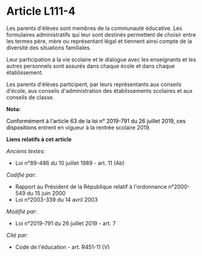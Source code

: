 # Article L111-4

Les parents d'élèves sont membres de la communauté éducative. Les formulaires administratifs qui leur sont destinés
permettent de choisir entre les termes père, mère ou représentant légal et tiennent ainsi compte de la diversité des
situations familiales.

Leur participation à la vie scolaire et le dialogue avec les enseignants et les autres personnels sont assurés dans chaque
école et dans chaque établissement.

Les parents d'élèves participent, par leurs représentants aux conseils d'école, aux conseils d'administration des
établissements scolaires et aux conseils de classe.

**Nota:**

<font color="black">Conformément à l'article 63 de la loi n° 2019-791 du 26 juillet 2019, ces dispositions </font>entrent en
vigueur à la rentrée scolaire 2019.

**Liens relatifs à cet article**

_Anciens textes_:

  - Loi n°89-486 du 10 juillet 1989 - art. 11 (Ab)

_Codifié par_:

  - Rapport au Président de la République relatif à l'ordonnance n°2000-549 du 15 juin 2000
  - Loi n°2003-339 du 14 avril 2003

_Modifié par_:

  - Loi n°2019-791 du 26 juillet 2019 - art. 7

_Cité par_:

  - Code de l'éducation - art. R451-11 (V)
